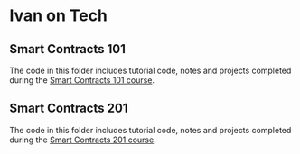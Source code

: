 # Ivan on Tech

## Smart Contracts 101
The code in this folder includes tutorial code, notes and projects completed during the [Smart Contracts 101 course](https://academy.ivanontech.com/courses/ethereum-smart-contract-programming-101).

## Smart Contracts 201
The code in this folder includes tutorial code, notes and projects completed during the [Smart Contracts 201 course](https://academy.ivanontech.com/courses/ethereum-smart-contract-programming-201).
